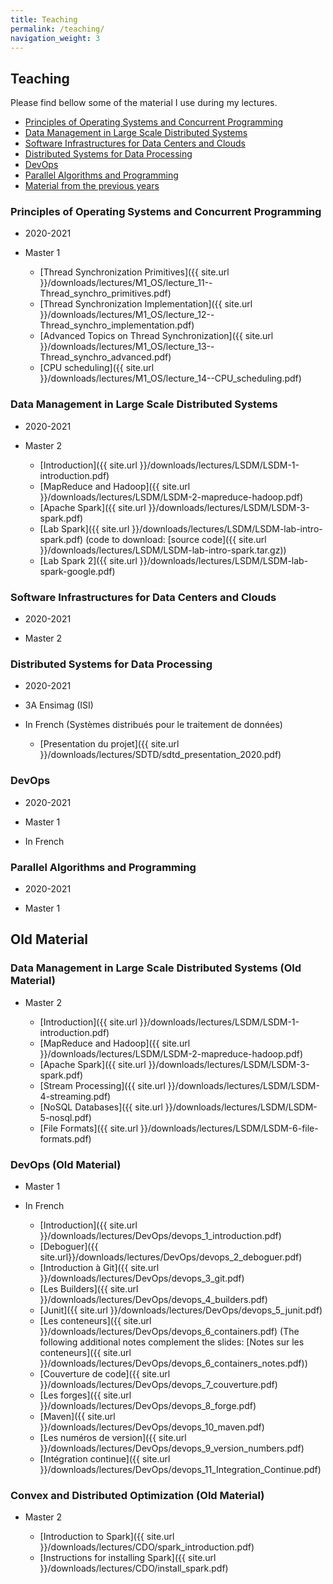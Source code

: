 ```yaml
---
title: Teaching
permalink: /teaching/
navigation_weight: 3
---
```


## Teaching

Please find bellow some of the material I use during my lectures.

- [Principles of Operating Systems and Concurrent
  Programming](#principles-of-operating-systems-and-concurrent-programming)
- [Data Management in Large Scale Distributed Systems](#data-management-in-large-scale-distributed-systems)
- [Software Infrastructures for Data Centers and Clouds](#software-infrastructures-for-data-centers-and-clouds)
- [Distributed Systems for Data
  Processing](#distributed-systems-for-data-processing)
- [DevOps](#devops)
- [Parallel Algorithms and
  Programming](#parallel-algorithms-and-programming)
- [Material from the previous years](#old-material)

### Principles of Operating Systems and Concurrent Programming

- 2020-2021
- Master 1

  - [Thread Synchronization Primitives]({{ site.url }}/downloads/lectures/M1_OS/lecture_11--Thread_synchro_primitives.pdf)
  - [Thread Synchronization Implementation]({{ site.url }}/downloads/lectures/M1_OS/lecture_12--Thread_synchro_implementation.pdf)
  - [Advanced Topics on Thread Synchronization]({{ site.url }}/downloads/lectures/M1_OS/lecture_13--Thread_synchro_advanced.pdf)
  - [CPU scheduling]({{ site.url }}/downloads/lectures/M1_OS/lecture_14--CPU_scheduling.pdf)
  <!-- - [IO management, HDDs, and SSDs]({{ site.url }}/downloads/lectures/M1_OS/lecture_15--IO_disks.pdf) -->
  <!-- - [File systems]({{ site.url }}/downloads/lectures/M1_OS/lecture_16--File_systems.pdf) -->
  <!-- - [RAID]({{ site.url }}/downloads/lectures/M1_OS/lecture_17--RAID.pdf) -->


### Data Management in Large Scale Distributed Systems

- 2020-2021
- Master 2

  - [Introduction]({{ site.url }}/downloads/lectures/LSDM/LSDM-1-introduction.pdf)
  - [MapReduce and Hadoop]({{ site.url }}/downloads/lectures/LSDM/LSDM-2-mapreduce-hadoop.pdf)
  - [Apache Spark]({{ site.url }}/downloads/lectures/LSDM/LSDM-3-spark.pdf)
  <!-- - [Installing Spark]({{ site.url }}/downloads/lectures/LSDM/LSDM-install-spark.pdf) -->
  - [Lab Spark]({{ site.url
    }}/downloads/lectures/LSDM/LSDM-lab-intro-spark.pdf) (code to
    download: [source code]({{ site.url
    }}/downloads/lectures/LSDM/LSDM-lab-intro-spark.tar.gz))
  - [Lab Spark 2]({{ site.url
    }}/downloads/lectures/LSDM/LSDM-lab-spark-google.pdf)

  <!-- - [Stream Processing]({{ site.url -->
  <!--   }}/downloads/lectures/LSDM/LSDM-4-streaming.pdf) -->
  <!-- - [NoSQL Databases]({{ site.url -->
  <!--   }}/downloads/lectures/LSDM/LSDM-5-nosql.pdf) -->
  <!-- - [Lab Neo4j]({{ site.url -->
  <!--   }}/downloads/lectures/LSDM/LSDM-lab-intro-neo4j.pdf) -->
  <!-- - [Lab Streaming]({{ site.url -->
  <!--   }}/downloads/lectures/LSDM/LSDM-lab-streaming.pdf) (code to -->
  <!--   download: [source code]({{ site.url -->
  <!--   }}/downloads/lectures/LSDM/LSDM-lab-streaming.tar.gz)) -->
  <!-- - [File Formats]({{ site.url -->
  <!--   }}/downloads/lectures/LSDM/LSDM-6-file-formats.pdf) -->


  <!-- - [Instructions: Submitting your lab]({{ site.url -->
  <!--   }}/downloads/lectures/LSDM/LSDM-lab_submission_instructions.html) -->


### Software Infrastructures for Data Centers and Clouds

- 2020-2021
- Master 2

  <!-- - [About Failures in the Cloud]({{ site.url }}/downloads/lectures/SI4DCC/failures_in_cloud.pdf) -->


### Distributed Systems for Data Processing

- 2020-2021
- 3A Ensimag (ISI)
- In French (Systèmes distribués pour le traitement de données)

  - [Presentation du projet]({{ site.url }}/downloads/lectures/SDTD/sdtd_presentation_2020.pdf)

### DevOps

- 2020-2021
- Master 1
- In French

    <!-- - [Introduction]({{ site.url }}/downloads/lectures/DevOps/devops_1_introduction.pdf) -->
    <!-- - [Deboguer]({{ site.url}}/downloads/lectures/DevOps/devops_2_deboguer.pdf) -->
    <!-- - [Introduction à Git]({{ site.url }}/downloads/lectures/DevOps/devops_3_git.pdf) -->
    <!-- - [Les Builders]({{ site.url }}/downloads/lectures/DevOps/devops_4_builders.pdf) -->
    <!-- - [Junit]({{ site.url }}/downloads/lectures/DevOps/devops_5_junit.pdf) -->
    <!-- - [Les conteneurs]({{ site.url }}/downloads/lectures/DevOps/devops_6_containers.pdf) (The following additional notes complement the slides: [Notes sur les conteneurs]({{ site.url }}/downloads/lectures/DevOps/devops_6_containers_notes.pdf)) -->
    <!-- - [Couverture de code]({{ site.url }}/downloads/lectures/DevOps/devops_7_couverture.pdf) -->
    <!-- - [Les forges]({{ site.url }}/downloads/lectures/DevOps/devops_8_forge.pdf) -->
    <!-- - [Maven]({{ site.url }}/downloads/lectures/DevOps/devops_10_maven.pdf) -->
    <!-- - [Les numéros de version]({{ site.url }}/downloads/lectures/DevOps/devops_9_version_numbers.pdf) -->
    <!-- - [Intégration continue]({{ site.url }}/downloads/lectures/DevOps/devops_11_Integration_Continue.pdf) -->


### Parallel Algorithms and Programming

- 2020-2021
- Master 1

    <!-- - [Introduction]({{ site.url -->
    <!--   }}/downloads/lectures/PAP/pap_1_introduction.pdf) -->
    <!-- - [Architecture, programming and communication models]({{ site.url -->
    <!--   }}/downloads/lectures/PAP/pap_2_models.pdf) -->
    <!-- - [Shared-memory algorithms]({{ site.url -->
    <!--   }}/downloads/lectures/PAP/pap_3_shared_memory_algos.pdf) -->
    <!-- - [OpenMP]({{ site.url -->
    <!--   }}/downloads/lectures/PAP/pap_4_openmp.pdf) -->
    <!-- - [Collective operations]({{ site.url -->
    <!--   }}/downloads/lectures/PAP/pap_5_mp_collectives.pdf) -->
    <!-- - [Introduction to MPI]({{ site.url }}/downloads/lectures/PAP/pap_6_mpi.pdf) -->
    <!-- <\!-- - [Interconnection networks]({{ site.url }}/downloads/lectures/PAP/pap_7_networks.pdf) -\-> -->
    <!-- - [Distributed-memory algorithms]({{ site.url }}/downloads/lectures/PAP/pap_8_dist_memory_algos.pdf) -->


<!-- - [Fault tolerance for Parallel Applications]({{ site.url }}/downloads/lectures/PAP/pap_10_ft.pdf) -->

## Old Material


### Data Management in Large Scale Distributed Systems (Old Material)

- Master 2

  - [Introduction]({{ site.url }}/downloads/lectures/LSDM/LSDM-1-introduction.pdf)
  - [MapReduce and Hadoop]({{ site.url }}/downloads/lectures/LSDM/LSDM-2-mapreduce-hadoop.pdf)
  - [Apache Spark]({{ site.url }}/downloads/lectures/LSDM/LSDM-3-spark.pdf)
  - [Stream Processing]({{ site.url
    }}/downloads/lectures/LSDM/LSDM-4-streaming.pdf)
  - [NoSQL Databases]({{ site.url
    }}/downloads/lectures/LSDM/LSDM-5-nosql.pdf)
  - [File Formats]({{ site.url
    }}/downloads/lectures/LSDM/LSDM-6-file-formats.pdf)



### DevOps (Old Material)

- Master 1
- In French

    - [Introduction]({{ site.url }}/downloads/lectures/DevOps/devops_1_introduction.pdf)
    - [Deboguer]({{ site.url}}/downloads/lectures/DevOps/devops_2_deboguer.pdf)
    - [Introduction à Git]({{ site.url }}/downloads/lectures/DevOps/devops_3_git.pdf)
    - [Les Builders]({{ site.url }}/downloads/lectures/DevOps/devops_4_builders.pdf)
    - [Junit]({{ site.url }}/downloads/lectures/DevOps/devops_5_junit.pdf)
    - [Les conteneurs]({{ site.url }}/downloads/lectures/DevOps/devops_6_containers.pdf) (The following additional notes complement the slides: [Notes sur les conteneurs]({{ site.url }}/downloads/lectures/DevOps/devops_6_containers_notes.pdf))
    - [Couverture de code]({{ site.url }}/downloads/lectures/DevOps/devops_7_couverture.pdf)
    - [Les forges]({{ site.url }}/downloads/lectures/DevOps/devops_8_forge.pdf)
    - [Maven]({{ site.url }}/downloads/lectures/DevOps/devops_10_maven.pdf)
    - [Les numéros de version]({{ site.url }}/downloads/lectures/DevOps/devops_9_version_numbers.pdf)
    - [Intégration continue]({{ site.url }}/downloads/lectures/DevOps/devops_11_Integration_Continue.pdf)

    

### Convex and Distributed Optimization (Old Material)

- Master 2

  - [Introduction to Spark]({{ site.url
    }}/downloads/lectures/CDO/spark_introduction.pdf)
  - [Instructions for installing Spark]({{ site.url }}/downloads/lectures/CDO/install_spark.pdf)



